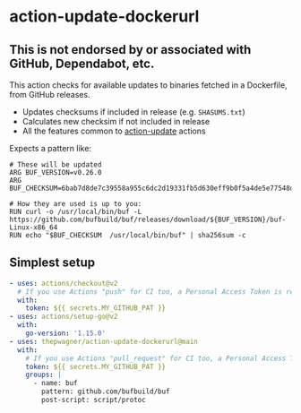 # action-update-dockerurl

## This is not endorsed by or associated with GitHub, Dependabot, etc.

This action checks for available updates to binaries fetched in a Dockerfile, from GitHub releases.

* Updates checksums if included in release (e.g. `SHASUMS.txt`)
* Calculates new checksim if not included in release
* All the features common to [action-update](https://github.com/thepwagner/action-update) actions

Expects a pattern like:
```
# These will be updated
ARG BUF_VERSION=v0.26.0
ARG BUF_CHECKSUM=6bab7d8de7c39558a955c6dc2d19331fb5d630eff9b0f5a4de5e77548db20331

# How they are used is up to you:
RUN curl -o /usr/local/bin/buf -L https://github.com/bufbuild/buf/releases/download/${BUF_VERSION}/buf-Linux-x86_64
RUN echo "$BUF_CHECKSUM  /usr/local/bin/buf" | sha256sum -c
```

## Simplest setup

```yaml
- uses: actions/checkout@v2
  # If you use Actions "push" for CI too, a Personal Access Token is required for update PRs to trigger
  with:
    token: ${{ secrets.MY_GITHUB_PAT }}
- uses: actions/setup-go@v2
  with:
    go-version: '1.15.0'
- uses: thepwagner/action-update-dockerurl@main
  with:
    # If you use Actions "pull_request" for CI too, a Personal Access Token is required for update PRs to trigger
    token: ${{ secrets.MY_GITHUB_PAT }}
    groups: |
      - name: buf
        pattern: github.com/bufbuild/buf
        post-script: script/protoc
```
